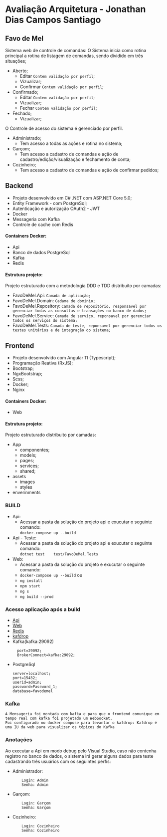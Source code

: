 # Avaliação Arquitetura - Jonathan Dias Campos Santiago

## Favo de Mel

Sistema web de controle de comandas:
O Sistema inicia como rotina principal a rotina de listagem de comandas, sendo dividido em três situações;
- Aberto;
    - Editar `Contem validação por perfil`;
    - Vizualizar;
    - Confirmar `Contem validação por perfil`;
- Confirmado;
    - Editar `Contem validação por perfil`;
    - Vizualizar;
    - Fechar `Contem validação por perfil`;
- Fechado;
    - Vizualizar;

O Controle de acesso do sistema é gerenciado por perfil.
- Administrado;
    - Tem acesso a todas as ações e rotina no sistema;
- Garçom;
    - Tem acesso a cadastro de comandas e ação de cadastro/edição/visualização e fechamento de conta;
- Cozinheiro;
    - Tem acesso a cadastro de comandas e ação de confirmar pedidos;

## Backend
- Projeto desenvolvido em C# .NET com ASP.NET Core 5.0;
- Entity Framework - com PostgreSql;
- Autenticação e autorização OAuth2 - JWT
- Docker
- Messageria com Kafka
- Controle de cache com Redis
  
#### Containers Docker:
- Api
- Banco de dados PostgreSql
- Kafka
- Redis

#### Estrutura projeto:
Projeto estruturado com a metodologia DDD e TDD distribuito por camadas:
- FavoDeMel.Api: `Camada de aplicação;`
- FavoDeMel.Domain: `Cadama de dominio;`
- FavoDeMel.Repository: `Camada de repositório, responsavel por gerenciar todas as consultas e transações no banco de dados;`
- FavoDeMel.Service: `Camada de serviço, reponsavel por gerenciar todos os serviços do sistema;`
- FavoDeMel.Tests: `Camada de teste, reponsavel por gerenciar todos os testes unitários e de integração do sistema;`

## Frontend
- Projeto desenvolvido com Angular 11 (Typescript);
- Programação Reativa (RxJS);
- Bootstrap;
- NgxBootstrap;
- Scss;
- Docker;
- Nginx

#### Containers Docker:
- Web

#### Estrutura projeto:
Projeto estruturado distribuito por camadas:
- App
    - componentes;
    - models;
    - pages;
    - services;
    - shared;
- assets
    - images
    - styles
- enverinments

### BUILD
- Api:
    - Acessar a pasta da solução do projeto api e exucutar o seguinte comando:      
      `docker-compose up --build`
- Api - Teste:
    - Acessar a pasta da solução do projeto api e exucutar o seguinte comando:    
        `dotnet test	test/FavoDeMel.Tests`
- Web:      
    - Acessar a pasta da solução do projeto e exucutar o seguinte comando:
    - `docker-compose up --build`
    ou
    - `ng install`
    - `npm start`
    - `ng s`
    - `ng build --prod`

### Acesso aplicação após a build
- [Api](https://localhost:44300/swagger/index.html)
- [Web](http://localhost:4200)
- [Redis](http://localhost:8081)
- [kafdrop](http://localhost:19000)
- Kafka(kafka:29092)
    ```
      port=29092;
      BrokerConnect=kafka:29092;
    ```
- PostgreSql
    ```
    server=localhost;
    port=15432;
    userid=admin;
    password=Password_1;
    database=favodemel
    ```

### Kafka
    A Mensageria foi montada com kafka e para que o frontend comunique em tempo real com kafka foi projetado um WebSocket.
    Foi configurado no docker compose para levantar o kafdrop: Kafdrop é uma IU da web para visualizar os tópicos do Kafka

### Anotações
Ao executar a Api em modo debug pelo Visual Studio, caso não contenha registro no banco de dados, o sistema irá gerar alguns dados para teste
cadastrando três usuários com os seguintes perfís:
- Administrador:
    ```
        Login: Admin
        Senha: Admin
    ```
- Garçom:
    ```
        Login: Garçom
        Senha: Garçom
    ```
- Cozinheiro:
    ```
        Login: Cozinheiro
        Senha: Cozinheiro
    ```
